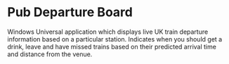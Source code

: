 # Pub Departure Board

Windows Universal application which displays live UK train departure information based on a particular station. Indicates when you should get a drink, leave and have missed trains based on their predicted arrival time and distance from the venue.
